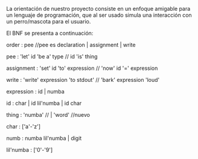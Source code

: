 La orientación de nuestro proyecto consiste en un enfoque amigable para un lenguaje de programación, que al ser usado simula una interacción con un perro/mascota para el usuario.

El BNF se presenta a continuación:

order		: pee			//pee es declaration
		| assignment
		| write

pee		: 'let' id 'be a' type   // id 'is' thing

assignment	: 'set' id 'to' expression // 'now' id '=' expression

write		: 'write' expression 'to stdout' // 'bark' expression 'loud'

expression	: id
		| numba

id		: char
		| id lil'numba
		| id char

thing		: 'numba' // 
		| 'word'  //nuevo

char		: ['a'-'z']

numb		: numba lil'numba
		| digit

lil'numba	: ['0'-'9']





